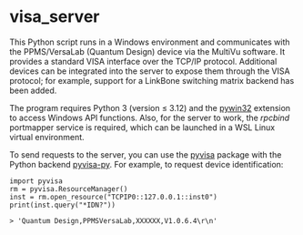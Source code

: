 # visa_server

This Python script runs in a Windows environment and communicates with the PPMS/VersaLab (Quantum Design) device via the MultiVu software. It provides a standard VISA interface over the TCP/IP protocol. Additional devices can be integrated into the server to expose them through the VISA protocol; for example, support for a LinkBone switching matrix backend has been added.

The program requires Python 3 (version ≤ 3.12) and the <a href="https://pypi.org/project/pywin32/">pywin32</a> extension to access Windows API functions. Also, for the server to work, the _rpcbind_ portmapper service is required, which can be launched in a WSL Linux virtual environment.

To send requests to the server, you can use the <a href="https://pypi.org/project/PyVISA/">pyvisa</a> package with the Python backend <a href="https://pypi.org/project/PyVISA-py/">pyvisa-py</a>. For example, to request device identification:
```
import pyvisa
rm = pyvisa.ResourceManager()
inst = rm.open_resource("TCPIP0::127.0.0.1::inst0")
print(inst.query("*IDN?"))

> 'Quantum Design,PPMSVersaLab,XXXXXX,V1.0.6.4\r\n'
```
